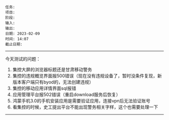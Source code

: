 	任务: 
	项目: 
	阶段: 
	输入: 
	输出: 
	日期: 2023-02-09
	时间: 14:07
	截止日期: 
---

今天测试的问题：
1. 集控大屏的浏览器标题还是甘肃移动警务
2. 集控的违规概览界面报500错误（现在没有违规设备了，暂时没条件复现，新版本客户端只有byod的，无法创建违规）
3. 集控的移动应用详情界面sql报错
4. 应用管理平台报502错误（重启download服务后恢复）
5. 鸿蒙手机3.0的手机安装应用是需要验证应用，连接vpn后无法验证账号
6. 看集控的时候，史工提出平台不能出现警务相关字样，这个也需要处理一下

---